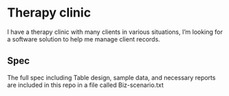 # Therapy clinic
I have a therapy clinic with many clients in various situations,
I’m looking for a software solution to help me manage client records.


## Spec
The full spec including Table design, sample data, and necessary reports are included in this repo in a file called Biz-scenario.txt
